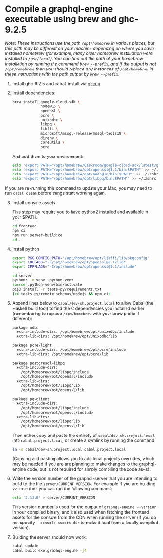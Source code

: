 # Compile a graphql-engine executable using brew and ghc-9.2.5

*Note: These instructions use the path `/opt/homebrew` in various places, but this path may be different on your machine depending on where you have installed homebrew (for example, many older homebrew installation were installed to `/usr/local`). You can find out the path of your homebrew installation by running the command `brew --prefix`, and if the output is not `/opt/homebrew`, then you should replace any instances of `/opt/homebrew` in these instructions with the path output by `brew --prefix`.*

1.  Install ghc-9.2.5 and cabal-install via [ghcup](https://www.haskell.org/ghcup/).

2.  Install dependencies:

    ```sh
    brew install google-cloud-sdk \
                 node@16 \
                 openssl \
                 pcre \
                 unixodbc \
                 libpq \
                 libffi \
                 microsoft/mssql-release/mssql-tools18 \
                 direnv \
                 coreutils \
                 pcre
    ```

     And add them to your environment:

    ```sh
    echo 'export PATH="/opt/homebrew/Caskroom/google-cloud-sdk/latest/google-cloud-sdk/bin:$PATH"' >> ~/.zshrc
    echo 'export PATH="/opt/homebrew/opt/openssl@1.1/bin:$PATH"' >> ~/.zshrc
    echo 'export PATH="/opt/homebrew/opt/node@16/bin:$PATH"' >> ~/.zshrc
    echo 'export PATH="/opt/homebrew/opt/libpq/bin:$PATH"' >> ~/.zshrc
    ```

If you are re-running this command to update your Mac, you may need to run
`cabal clean` before things start working again.

3. Install console assets

   This step may require you to have python2 installed and available in your $PATH.

   ```sh
   cd frontend
   npm ci
   npm run server-build:ce
   cd ..
   ```

4.  Install python

    ```sh
    export PKG_CONFIG_PATH="/opt/homebrew/opt/libffi/lib/pkgconfig"
    export LDFLAGS="-L/opt/homebrew/opt/openssl@1.1/lib"
    export CPPFLAGS="-I/opt/homebrew/opt/openssl@1.1/include"

    cd server
    python3 -m venv .python-venv
    source .python-venv/bin/activate
    pip3 install -r tests-py/requirements.txt
    (cd tests-py/remote_schemas/nodejs && npm ci)
    ```

5.  Append lines below to `cabal/dev-sh.project.local` to allow Cabal (the Haskell build tool) to find the C dependencies you installed earlier (remembering to replace `/opt/homebrew` with your brew prefix if different):

    ```sh
    package odbc
      extra-include-dirs: /opt/homebrew/opt/unixodbc/include
      extra-lib-dirs: /opt/homebrew/opt/unixodbc/lib

    package pcre-light
      extra-include-dirs: /opt/homebrew/opt/pcre/include
      extra-lib-dirs: /opt/homebrew/opt/pcre/lib

    package postgresql-libpq
      extra-include-dirs:
        /opt/homebrew/opt/libpq/include
        /opt/homebrew/opt/openssl/include
      extra-lib-dirs:
        /opt/homebrew/opt/libpq/lib
        /opt/homebrew/opt/openssl/lib

    package pg-client
      extra-include-dirs:
        /opt/homebrew/opt/libpq/include
        /opt/homebrew/opt/openssl/include
      extra-lib-dirs:
        /opt/homebrew/opt/libpq/lib
        /opt/homebrew/opt/openssl/lib
    ```

    Then either copy and paste the entirety of `cabal/dev-sh.project.local` into `cabal.project.local`, or create a symlink by running the command:
    
     ```sh
     ln -s cabal/dev-sh.project.local cabal.project.local
     ```
     
     (Copying and pasting allows you to add local projects overrides, which may be needed if you are are planning to make changes to the graphql-engine code, but is not required for simply compiling the code as-is).

6. Write the version number of the graphql-server that you are intending to build to the file `server/CURRENT_VERSION`.
    For example if you are building `v2.13.0` then you can run the following command:

    ```sh
    echo '2.13.0' > server/CURRENT_VERSION
    ```

    This version number is used for the output of `graphql-engine --version` in your compiled binary, and it also used when fetching the frontend assets for the console from the CDN when running the server (if you do not specify `--console-assets-dir` to make it load from a locally compiled version).

7.  Building the server should now work:

    ```sh
    cabal update
    cabal build exe:graphql-engine -j4
    ```
